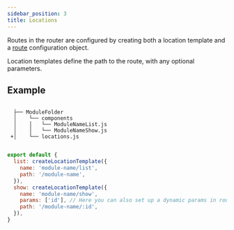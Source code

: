 ```yaml
---
sidebar_position: 3
title: Locations
---
```


Routes in the router are configured by creating both a location template and a [route](/docs/routes) configuration object.

Location templates define the path to the route, with any optional parameters.

## Example

```git 

  ├── ModuleFolder
  │    └── components
  │    │   └── ModuleNameList.js
  │    │   └── ModuleNameShow.js
 +│    └── locations.js
  
```

```js title="src/modules/ModuleFolder/location.js
export default {
  list: createLocationTemplate({
    name: 'module-name/list',
    path: '/module-name',
  }),
  show: createLocationTemplate({
    name: 'module-name/show',
    params: ['id'], // Here you can also set up a dynamic params in route
    path: '/module-name/:id',
  }),
}
```
